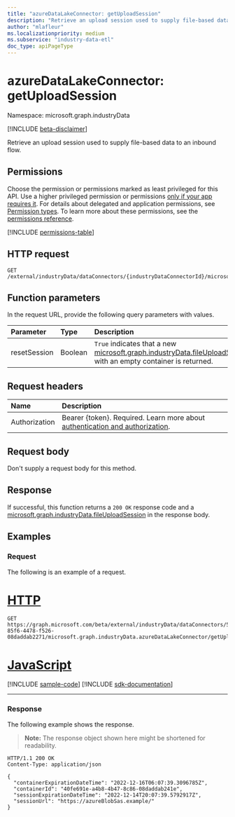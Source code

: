 ```yaml
---
title: "azureDataLakeConnector: getUploadSession"
description: "Retrieve an upload session used to supply file-based data to an inbound flow."
author: "mlafleur"
ms.localizationpriority: medium
ms.subservice: "industry-data-etl"
doc_type: apiPageType
---
```


# azureDataLakeConnector: getUploadSession

Namespace: microsoft.graph.industryData

[!INCLUDE [beta-disclaimer](../../includes/beta-disclaimer.md)]

Retrieve an upload session used to supply file-based data to an inbound flow.

## Permissions

Choose the permission or permissions marked as least privileged for this API. Use a higher privileged permission or permissions [only if your app requires it](/graph/permissions-overview#best-practices-for-using-microsoft-graph-permissions). For details about delegated and application permissions, see [Permission types](/graph/permissions-overview#permission-types). To learn more about these permissions, see the [permissions reference](/graph/permissions-reference).

<!-- { "blockType": "permissions", "name": "industrydata_azuredatalakeconnector_getuploadsession" } -->
[!INCLUDE [permissions-table](../includes/permissions/industrydata-azuredatalakeconnector-getuploadsession-permissions.md)]

## HTTP request

<!-- {
  "blockType": "ignored"
}
-->

```http
GET /external/industryData/dataConnectors/{industryDataConnectorId}/microsoft.graph.industryData.azureDataLakeConnector/getUploadSession
```

## Function parameters

In the request URL, provide the following query parameters with values.

| Parameter    | Type    | Description                                                                                                                          |
| :----------- | :------ | :----------------------------------------------------------------------------------------------------------------------------------- |
| resetSession | Boolean | `True` indicates that a new [microsoft.graph.industryData.fileUploadSession](../resources/industrydata-fileuploadsession.md) with an empty container is returned. |

## Request headers

| Name          | Description               |
| :------------ | :------------------------ |
|Authorization|Bearer {token}. Required. Learn more about [authentication and authorization](/graph/auth/auth-concepts).|

## Request body

Don't supply a request body for this method.

## Response

If successful, this function returns a `200 OK` response code and a [microsoft.graph.industryData.fileUploadSession](../resources/industrydata-fileuploadsession.md) in the response body.

## Examples

### Request

The following is an example of a request.

# [HTTP](#tab/http)
<!-- {
  "blockType": "request",
  "name": "azuredatalakeconnectorthis.getuploadsession",
  "sampleKeys": ["51dca0a0-85f6-4478-f526-08daddab2271"]
}
-->

```msgraph-interactive
GET https://graph.microsoft.com/beta/external/industryData/dataConnectors/51dca0a0-85f6-4478-f526-08daddab2271/microsoft.graph.industryData.azureDataLakeConnector/getUploadSession
```

# [JavaScript](#tab/javascript)
[!INCLUDE [sample-code](../includes/snippets/javascript/azuredatalakeconnectorthisgetuploadsession-javascript-snippets.md)]
[!INCLUDE [sdk-documentation](../includes/snippets/snippets-sdk-documentation-link.md)]

---

### Response

The following example shows the response.

> **Note:** The response object shown here might be shortened for readability.

<!-- {
  "blockType": "response",
  "truncated": true,
  "@odata.type": "microsoft.graph.industryData.fileUploadSession"
}
-->

```http
HTTP/1.1 200 OK
Content-Type: application/json

{
  "containerExpirationDateTime": "2022-12-16T06:07:39.3096785Z",
  "containerId": "40fe691e-a4b8-4b47-8c86-08daddab241e",
  "sessionExpirationDateTime": "2022-12-14T20:07:39.5792917Z",
  "sessionUrl": "https://azureBlobSas.example/"
}
```
